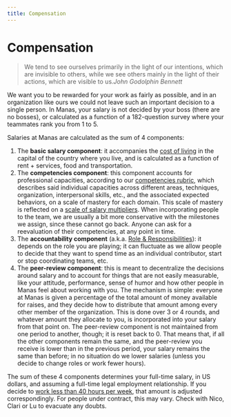 ```yaml
---
title: Compensation
---
```

# Compensation

> We tend to see ourselves primarily in the light of our intentions, which are invisible to others, while we see others mainly in the light of their actions, which are visible to us.<cite>John Godolphin Bennett</cite>

We want you to be rewarded for your work as fairly as possible, and in an organization like ours we could not leave such an important decision to a single person. In Manas, your salary is not decided by your boss (there are no bosses), or calculated as a function of a 182-question survey where your teammates rank you from 1 to 5.

Salaries at Manas are calculated as the sum of 4 components:

1. The **basic salary component**: it accompanies the [cost of living](https://airtable.com/shrOSKOOWT3GyLdlR/tblrRXSvO4swGmleE) in the capital of the country where you live, and is calculated as a function of rent + services, food and transportation.
2. The **competencies component**: this component accounts for professional capacities, according to our [competencies rubric](https://rubric.manas.tech/), which describes said individual capacities across different areas, techniques, organization, interpersonal skills, etc., and the associated expected behaviors, on a scale of mastery for each domain. This scale of mastery is reflected on a [scale of salary multipliers](https://airtable.com/shrHW4tHVmrXveHyQ/tblXdlPKUEfc3eLKs). When incorporating people to the team, we are usually a bit more conservative with the milestones we assign, since these cannot go back. Anyone can ask for a reevaluation of their competencies, at any point in time.
3. The **accountability component** (a.k.a. [Role & Responsibilities](https://airtable.com/shrOu3cg5ErVOMLMz/tblIKC6vHixhGASQK)): it depends on the role you are playing; it can fluctuate as we allow people to decide that they want to spend time as an individual contributor, start or stop coordinating teams, etc.
4. The **peer-review component**: this is meant to decentralize the decisions around salary and to account for things that are not easily measurable, like your attitude, performance, sense of humor and how other people in Manas feel about working with you. The mechanism is simple: everyone at Manas is given a percentage of the total amount of money available for raises, and they decide how to distribute that amount among every other member of the organization. This is done over 3 or 4 rounds, and whatever amount they allocate to you, is incorporated into your salary from that point on. The peer-review component is not maintained from one period to another, though; it is reset back to 0. That means that, if all the other components remain the same, and the peer-review you receive is lower than in the previous period, your salary remains the same than before; in no situation do we lower salaries (unless you decide to change roles or work fewer hours).

The sum of these 4 components determines your full-time salary, in US dollars, and assuming a full-time legal employment relationship. If you decide to [work less than 40 hours per week](https://airtable.com/shrEIEz6rhcwpS1Oz), that amount is adjusted correspondingly. For people under contract, this may vary. Check with Nico, Clari or Lu to evacuate any doubts.